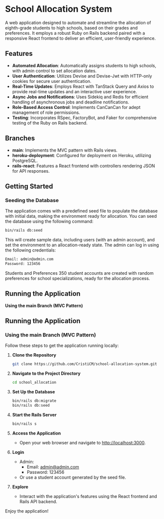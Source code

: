 # School Allocation System

A web application designed to automate and streamline the allocation of eighth-grade students to high schools, based on their grades and preferences. It employs a robust Ruby on Rails backend paired with a responsive React frontend to deliver an efficient, user-friendly experience.

## Features

- **Automated Allocation**: Automatically assigns students to high schools, with admin control to set allocation dates.
- **User Authentication**: Utilizes Devise and Devise-Jwt with HTTP-only cookies for secure user authentication.
- **Real-Time Updates**: Employs React with TanStack Query and Axios to provide real-time updates and an interactive user experience.
- **Async Jobs and Notifications**: Uses Sidekiq and Redis for efficient handling of asynchronous jobs and deadline notifications.
- **Role-Based Access Control**: Implements CanCanCan for adept management of role permissions.
- **Testing**: Incorporates RSpec, FactoryBot, and Faker for comprehensive testing of the Ruby on Rails backend.

## Branches

- **main**: Implements the MVC pattern with Rails views.
- **heroku-deployment**: Configured for deployment on Heroku, utilizing PostgreSQL.
- **rails-react**: Features a React frontend with controllers rendering JSON for API responses.

## Getting Started

### Seeding the Database

The application comes with a predefined seed file to populate the database with initial data, making the environment ready for allocation. You can seed the database using the following command:

```sh
bin/rails db:seed
```

This will create sample data, including users (with an admin account), and set the environment to an allocation-ready state. The admin can log in using the following credentials:
```sh
Email: admin@admin.com
Password: 123456
```
Students and Preferences
350 student accounts are created with random preferences for school specializations, ready for the allocation process.

## Running the Application
**Using the main Branch (MVC Pattern)**

## Running the Application

### Using the main Branch (MVC Pattern)

Follow these steps to get the application running locally:

1. **Clone the Repository**
    ```sh
    git clone https://github.com/CristiCM/school-allocation-system.git
    ```
   
2. **Navigate to the Project Directory**
    ```sh
    cd school_allocation
    ```
   
3. **Set Up the Database**
    ```sh
    bin/rails db:migrate
    bin/rails db:seed
    ```

4. **Start the Rails Server**
    ```sh
    bin/rails s
    ```

5. **Access the Application**
   - Open your web browser and navigate to [http://localhost:3000](http://localhost:3000).

6. **Login**
    - Admin:
        - Email: admin@admin.com
        - Password: 123456
    - Or use a student account generated by the seed file.

7. **Explore**
    - Interact with the application's features using the React frontend and Rails API backend.

Enjoy the application!
